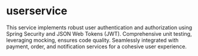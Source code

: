 # userservice
This service implements robust user authentication and authorization using Spring Security and JSON Web Tokens (JWT). Comprehensive unit testing, leveraging mocking, ensures code quality. Seamlessly integrated with payment, order, and notification services for a cohesive user experience.
